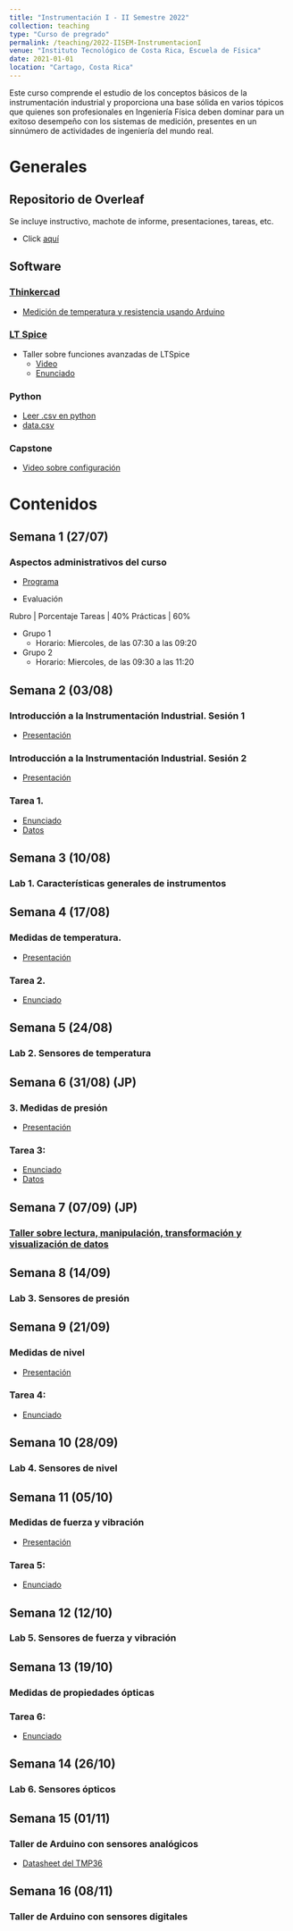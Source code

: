 ```yaml
---
title: "Instrumentación I - II Semestre 2022"
collection: teaching
type: "Curso de pregrado"
permalink: /teaching/2022-IISEM-InstrumentacionI
venue: "Instituto Tecnológico de Costa Rica, Escuela de Física"
date: 2021-01-01
location: "Cartago, Costa Rica"
---
```

Este curso comprende el estudio de los conceptos básicos de la instrumentación industrial y proporciona una base sólida en varios tópicos que quienes son profesionales en Ingeniería Física deben dominar para un exitoso desempeño con los sistemas de medición, presentes en un sinnúmero de actividades de ingeniería del mundo real.

# Generales
## Repositorio de Overleaf
Se incluye instructivo, machote de informe, presentaciones, tareas, etc. 
* Click [aquí](https://www.overleaf.com/read/zjkbkmvfnrcc)

## Software

### [Thinkercad](https://www.tinkercad.com/dashboard)
* [Medición de temperatura y resistencia usando Arduino](https://www.tinkercad.com/things/388IamUa3SP-copy-of-temperatura-y-resistencia-con-arduino/editel?sharecode=QrfIFVOtNjDwwy28nUcJXTL2-pqxoz6O9-MtxGTbABM)

### [LT Spice](https://www.analog.com/en/design-center/design-tools-and-calculators/ltspice-simulator.html)
* Taller sobre funciones avanzadas de LTSpice
   * [Video](https://www.youtube.com/watch?v=zHD7Y2LBVH0)
   * [Enunciado](https://estudianteccr-my.sharepoint.com/:b:/g/personal/prof_juan_rojas_estudiantec_cr/EfXS7vWKRZdGuhqq1opP8FEBYMEAtVKjedhkPwLMo09v0Q?e=YjHzTk)
   
### Python
* [Leer .csv en python](https://colab.research.google.com/drive/1YVJyWnTlSJ3F9WBlO-NQANxnusqROjwX?usp=sharing)
* [data.csv](https://estudianteccr-my.sharepoint.com/:u:/g/personal/prof_juan_rojas_estudiantec_cr/ET9qN1KRqj5Eq4c7srjrPkIB2AyT9_MevsOqnhR0aFeE8w?e=2PGylx)
   
### Capstone
   * [Video sobre configuración](https://youtu.be/JOZz-7b-sLE)

# Contenidos

## Semana 1 (27/07)

### Aspectos administrativos del curso

* [Programa](https://estudianteccr-my.sharepoint.com/:b:/g/personal/prof_juan_rojas_estudiantec_cr/EQVFkz82K1lHmOT_3umZ4XsBtAgky_hNbrUIx1mNGu154g)

* Evaluación

Rubro | Porcentaje
Tareas | 40%
Prácticas | 60%

* Grupo 1 
   * Horario: Miercoles, de las 07:30 a las 09:20
* Grupo 2
   * Horario: Miercoles, de las 09:30 a las 11:20

## Semana 2 (03/08)
### Introducción a la Instrumentación Industrial. Sesión 1
* [Presentación](https://estudianteccr-my.sharepoint.com/:b:/g/personal/prof_juan_rojas_estudiantec_cr/EQdAJYjvaEhMroNYkio9ku4BEX20iHap58oArHoGIT5gXw?e=bZzgfh)

### Introducción a la Instrumentación Industrial. Sesión 2
* [Presentación](https://estudianteccr-my.sharepoint.com/:b:/g/personal/prof_juan_rojas_estudiantec_cr/Ec5JXy17Q5FAkW60xv15trIBdjdaG3Fd-XEphw109JX96w?e=3kF7yh)

### Tarea 1. 
* [Enunciado](https://estudianteccr-my.sharepoint.com/:b:/g/personal/prof_juan_rojas_estudiantec_cr/EUqIVmje6itFozSxAuQR-8ABA0w8OqvgGvdAClBRB-T72Q?e=L0qkLj)
* [Datos](https://estudianteccr-my.sharepoint.com/:x:/g/personal/prof_juan_rojas_estudiantec_cr/EdPgXIwyTmhMgulR94-n6JUBvSWLipoVPb18x3d9gS7syg?e=nHJdWq)

## Semana 3 (10/08)

### Lab 1. Características generales de instrumentos

## Semana 4 (17/08)

### Medidas de temperatura.
* [Presentación](https://estudianteccr-my.sharepoint.com/:b:/g/personal/prof_juan_rojas_estudiantec_cr/Ed88IgFv1JJFlF11Ptvp-B8B1a-PYg_5mOA5Fd1NSwKdOw?e=o8fkjY)

### Tarea 2. 
* [Enunciado](https://estudianteccr-my.sharepoint.com/:b:/g/personal/prof_juan_rojas_estudiantec_cr/EYwKHsRoPglMkMnXzDuFH2YBhzGzAtbqLTMPM5ecHEor6g?e=Y4PeTW)

## Semana 5 (24/08)

### Lab 2. Sensores de temperatura

## Semana 6 (31/08) (JP)

### 3. Medidas de presión
* [Presentación](https://estudianteccr-my.sharepoint.com/:b:/g/personal/prof_juan_rojas_estudiantec_cr/EfRyAQhsU4dAjSUAWhamDVoBM6l8ClwSxgoweDSb746LpA?e=XgCYad)

### Tarea 3: 
* [Enunciado](https://estudianteccr-my.sharepoint.com/:b:/g/personal/prof_juan_rojas_estudiantec_cr/Ec6DSOSBAGVBgWcqJp7HDWQBp2uZwC1XzToAE_DlQVx44A?e=PAOIQd)
* [Datos](https://estudianteccr-my.sharepoint.com/:u:/g/personal/prof_juan_rojas_estudiantec_cr/ES5u-pJPlFNBnMxKUXgPvi0B6mYtfNTDfYd4Du76JagNqA?e=5g6mPB)

## Semana 7 (07/09) (JP)

### [Taller sobre lectura, manipulación, transformación y visualización de datos](https://colab.research.google.com/drive/1TsrwU_f3kp4RvPzwJnXl43CdO0Btc9y_?usp=sharing)

## Semana 8 (14/09)

### Lab 3. Sensores de presión

## Semana 9 (21/09)

### Medidas de nivel
* [Presentación](https://estudianteccr-my.sharepoint.com/:b:/g/personal/prof_juan_rojas_estudiantec_cr/EXYwHhL0y1xNnX3zOtBfaw0BHq6fZdA72Si6iXUrVGk3aA?e=Qxoi9L)

### Tarea 4: 
* [Enunciado](https://estudianteccr-my.sharepoint.com/:b:/g/personal/prof_juan_rojas_estudiantec_cr/EVWTrQYTWAZJj9ArW29HPOUBS_RqVoTUMsjnaooZWMHeow?e=wlSvG3)

## Semana 10 (28/09)

### Lab 4. Sensores de nivel

## Semana 11 (05/10)

### Medidas de fuerza y vibración
* [Presentación](https://estudianteccr-my.sharepoint.com/:b:/g/personal/prof_juan_rojas_estudiantec_cr/EY7NwfFrki5Mmx0ZfizG2cIBfUeB2jGVdrgTYNzII3QM6g?e=piuC56)

### Tarea 5: 
* [Enunciado](https://estudianteccr-my.sharepoint.com/:b:/g/personal/prof_juan_rojas_estudiantec_cr/ETqIF_VW_hxIjYTjjOebjg4B5rrl3iWz9SefTHgDDFkZkw?e=os6cOp)

## Semana 12 (12/10)

### Lab 5. Sensores de fuerza y vibración

## Semana 13 (19/10)

### Medidas de propiedades ópticas 

### Tarea 6: 
* [Enunciado](https://estudianteccr-my.sharepoint.com/:b:/g/personal/prof_juan_rojas_estudiantec_cr/EV7n37iejB5DviOEq5QT_30B9-FejHRtQOklDrIyStvIKg?e=tOYXJr)

## Semana 14 (26/10)

### Lab 6. Sensores ópticos

## Semana 15 (01/11)

### Taller de Arduino con sensores analógicos
* [Datasheet del TMP36](https://www.analog.com/media/en/technical-documentation/data-sheets/TMP35_36_37.pdf)

## Semana 16 (08/11)

### Taller de Arduino con sensores digitales